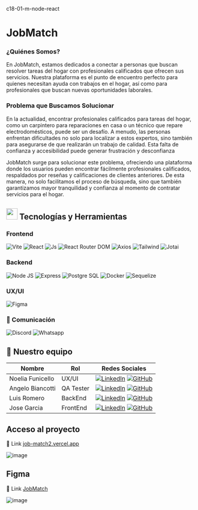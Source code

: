  c18-01-m-node-react

 # JobMatch 

### ¿Quiénes Somos?
En JobMatch, estamos dedicados a conectar a personas que buscan resolver tareas del hogar con profesionales calificados que ofrecen sus servicios. Nuestra plataforma es el punto de encuentro perfecto para quienes necesitan ayuda con trabajos en el hogar, así como para profesionales que buscan nuevas oportunidades laborales.

### Problema que Buscamos Solucionar
En la actualidad, encontrar profesionales calificados para tareas del hogar, como un carpintero para reparaciones en casa o un técnico que repare electrodomésticos, puede ser un desafío. A menudo, las personas enfrentan dificultades no solo para localizar a estos expertos, sino también para asegurarse de que realizarán un trabajo de calidad. Esta falta de confianza y accesibilidad puede generar frustración y desconfianza 

JobMatch surge para solucionar este problema, ofreciendo una plataforma donde los usuarios pueden encontrar fácilmente profesionales calificados, respaldados por reseñas y calificaciones de clientes anteriores. De esta manera, no solo facilitamos el proceso de búsqueda, sino que también garantizamos mayor tranquilidad y confianza al momento de contratar servicios para el hogar.

 


## <img src="https://media2.giphy.com/media/QssGEmpkyEOhBCb7e1/giphy.gif?cid=ecf05e47a0n3gi1bfqntqmob8g9aid1oyj2wr3ds3mg700bl&rid=giphy.gif" width ="30"><b> Tecnologías y Herramientas </b>

### Frontend

![Vite](https://img.shields.io/badge/vite%20-%20pr?style=for-the-badge&logo=vite&logoColor=%23ffffff&labelColor=%23F4a020&color=%23F4a020)
![React](https://img.shields.io/static/v1?style=for-the-badge&message=React&color=222222&logo=React&logoColor=61DAFB&label=)
![Js](https://img.shields.io/badge/JavaScript-black?style=for-the-badge&logo=JavaScript)
![React Router DOM](https://img.shields.io/badge/react%20router%20dom%20-%20pr?style=for-the-badge&logo=reactrouter&logoColor=%23ffffff&labelColor=%23cb3234&color=%23cb3234)
![Axios](https://img.shields.io/badge/axios%20-%20pr?style=for-the-badge&logo=axios&logoColor=%23ffffff&labelColor=%234c2882&color=%234c2882)
![Tailwind](https://img.shields.io/badge/tailwind-blue?style=for-the-badge&logo=tailwindcss)
![Jotai](https://img.shields.io/badge/Jotai-white?style=for-the-badge&link=jotai.org)

### Backend

![Node JS](https://img.shields.io/badge/Node%20JS-%20pr?style=for-the-badge&logo=nodedotjs&logoColor=%23ffffff&labelColor=%20%2344883e&color=%20%2344883e)
![Express](https://img.shields.io/badge/Express-%20pr?style=for-the-badge&logo=express&logoColor=%23ffffff&labelColor=%20%23000000&color=%20%23000000)
![Postgre SQL](https://img.shields.io/badge/postgre%20SQL%20-%20pr?style=for-the-badge&logo=postgresql&logoColor=%23ffffff&labelColor=%234169E1&color=%234169E1)
![Docker](https://img.shields.io/badge/docker-blue?style=for-the-badge&logo=docker&link=jotai.org)
![Sequelize](https://img.shields.io/badge/Sequelize-52B0E7?style=for-the-badge&logo=Sequelize&logoColor=white)


### UX/UI
![Figma](https://img.shields.io/badge/figma%20-%20pr?style=for-the-badge&logo=figma&logoColor=%23ffffff&labelColor=%23F24E1E&color=%23F24E1E)

### 🚀 Comunicación
![Discord](https://img.shields.io/badge/Discord%20-%20pr?style=for-the-badge&logo=discord&logoColor=%23ffffff&labelColor=%235865F2&color=%235865F2)
![Whatsapp](https://img.shields.io/badge/Whatsapp%20-%20pr?style=for-the-badge&logo=whatsapp&logoColor=%23ffffff&labelColor=%2325D366&color=%2325D366)

## 🚀 Nuestro equipo
| Nombre | Rol | Redes Sociales |
| ------ | --- | --------------- |
| Noelia Funicello | UX/UI | [![LinkedIn](https://img.shields.io/badge/linkedin%20-%230077B5.svg?style=for-the-badge&logo=linkedin&logoColor=white)](https://www.linkedin.com/in/noelia-funicello/) [![GitHub](https://img.shields.io/badge/github-%23121011.svg?style=for-the-badge&logo=github&logoColor=white)](https://github.com/noefunicello) |
| Angelo Biancotti | QA Tester | [![LinkedIn](https://img.shields.io/badge/linkedin%20-%230077B5.svg?style=for-the-badge&logo=linkedin&logoColor=white)](https://www.linkedin.com/in/angelobiancotti) [![GitHub](https://img.shields.io/badge/github-%23121011.svg?style=for-the-badge&logo=github&logoColor=white)](https://github.com/AngeloBiancotti) |
| Luis Romero | BackEnd | [![LinkedIn](https://img.shields.io/badge/linkedin%20-%230077B5.svg?style=for-the-badge&logo=linkedin&logoColor=white)](https://www.linkedin.com/in/luisromero15/) [![GitHub](https://img.shields.io/badge/github-%23121011.svg?style=for-the-badge&logo=github&logoColor=white)](https://github.com/ROMEROLUIS15) |
| Jose Garcia | FrontEnd | [![LinkedIn](https://img.shields.io/badge/linkedin%20-%230077B5.svg?style=for-the-badge&logo=linkedin&logoColor=white)](https://www.linkedin.com/in/jose-garcia-025766241/) [![GitHub](https://img.shields.io/badge/github-%23121011.svg?style=for-the-badge&logo=github&logoColor=white)](https://github.com/Valderrama20) |



## Acceso al proyecto

🔗 Link [job-match2.vercel.app](https://job-match2.vercel.app/)

![image](https://github.com/Valderrama20/JobMatch2/assets/88403105/4a9f1714-dd87-4308-8eb7-5f757c705173)

## Figma

🔗 Link [JobMatch](https://www.figma.com/design/MBaDaaETklE94eIvyaXAah/jobmatch?node-id=31-2&t=wV0QLGV70v4k9Ale-0)

![image](https://github.com/Valderrama20/JobMatch2/assets/88403105/4fa228a2-5ac5-4e7b-92f5-d5e7a2a2e0cd)





